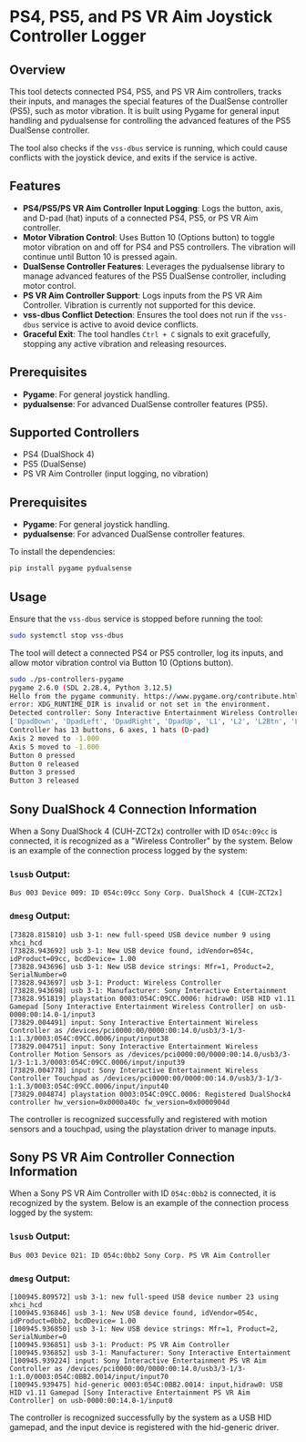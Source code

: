 # PS4, PS5, and PS VR Aim Joystick Controller Logger

## Overview

This tool detects connected PS4, PS5, and PS VR Aim controllers, tracks their inputs, and manages the special features of the DualSense controller (PS5), such as motor vibration. It is built using Pygame for general input handling and pydualsense for controlling the advanced features of the PS5 DualSense controller.

The tool also checks if the `vss-dbus` service is running, which could cause conflicts with the joystick device, and exits if the service is active.

## Features

- **PS4/PS5/PS VR Aim Controller Input Logging**: Logs the button, axis, and D-pad (hat) inputs of a connected PS4, PS5, or PS VR Aim controller.
- **Motor Vibration Control**: Uses Button 10 (Options button) to toggle motor vibration on and off for PS4 and PS5 controllers. The vibration will continue until Button 10 is pressed again.
- **DualSense Controller Features**: Leverages the pydualsense library to manage advanced features of the PS5 DualSense controller, including motor control.
- **PS VR Aim Controller Support**: Logs inputs from the PS VR Aim Controller. Vibration is currently not supported for this device.
- **vss-dbus Conflict Detection**: Ensures the tool does not run if the `vss-dbus` service is active to avoid device conflicts.
- **Graceful Exit**: The tool handles `Ctrl + C` signals to exit gracefully, stopping any active vibration and releasing resources.

## Prerequisites

- **Pygame**: For general joystick handling.
- **pydualsense**: For advanced DualSense controller features (PS5).

## Supported Controllers

- PS4 (DualShock 4)
- PS5 (DualSense)
- PS VR Aim Controller (input logging, no vibration)

## Prerequisites

- **Pygame**: For general joystick handling.
- **pydualsense**: For advanced DualSense controller features.

To install the dependencies:
```bash
pip install pygame pydualsense
```

## Usage

Ensure that the `vss-dbus` service is stopped before running the tool:
```bash
sudo systemctl stop vss-dbus
```

The tool will detect a connected PS4 or PS5 controller, log its inputs, and allow motor vibration control via Button 10 (Options button).
```bash
sudo ./ps-controllers-pygame
pygame 2.6.0 (SDL 2.28.4, Python 3.12.5)
Hello from the pygame community. https://www.pygame.org/contribute.html
error: XDG_RUNTIME_DIR is invalid or not set in the environment.
Detected controller: Sony Interactive Entertainment Wireless Controller
['DpadDown', 'DpadLeft', 'DpadRight', 'DpadUp', 'L1', 'L2', 'L2Btn', 'L3', 'LX', 'LY', 'R1', 'R2', 'R2Btn', 'R3', 'RX', 'RY', '__class__', '__delattr__', '__dict__', '__dir__', '__doc__', '__eq__', '__format__', '__ge__', '__getattribute__', '__getstate__', '__gt__', '__hash__', '__init__', '__init_subclass__', '__le__', '__lt__', '__module__', '__ne__', '__new__', '__reduce__', '__reduce_ex__', '__repr__', '__setattr__', '__sizeof__', '__str__', '__subclasshook__', '__weakref__', 'accelerometer', 'circle', 'cross', 'gyro', 'micBtn', 'options', 'ps', 'setDPadState', 'share', 'square', 'touch1', 'touch2', 'touchBtn', 'touchFinger1', 'touchFinger2', 'touchLeft', 'touchRight', 'trackPadTouch0', 'trackPadTouch1', 'triangle']
Controller has 13 buttons, 6 axes, 1 hats (D-pad)
Axis 2 moved to -1.000
Axis 5 moved to -1.000
Button 0 pressed
Button 0 released
Button 3 pressed
Button 3 released
```

## Sony DualShock 4 Connection Information

When a Sony DualShock 4 (CUH-ZCT2x) controller with ID `054c:09cc` is connected, it is recognized as a "Wireless Controller" by the system. Below is an example of the connection process logged by the system:

### `lsusb` Output:

```
Bus 003 Device 009: ID 054c:09cc Sony Corp. DualShock 4 [CUH-ZCT2x]
```

### `dmesg` Output:

```
[73828.815810] usb 3-1: new full-speed USB device number 9 using xhci_hcd
[73828.943692] usb 3-1: New USB device found, idVendor=054c, idProduct=09cc, bcdDevice= 1.00
[73828.943696] usb 3-1: New USB device strings: Mfr=1, Product=2, SerialNumber=0
[73828.943697] usb 3-1: Product: Wireless Controller
[73828.943698] usb 3-1: Manufacturer: Sony Interactive Entertainment
[73828.951819] playstation 0003:054C:09CC.0006: hidraw0: USB HID v1.11 Gamepad [Sony Interactive Entertainment Wireless Controller] on usb-0000:00:14.0-1/input3
[73829.004491] input: Sony Interactive Entertainment Wireless Controller as /devices/pci0000:00/0000:00:14.0/usb3/3-1/3-1:1.3/0003:054C:09CC.0006/input/input38
[73829.004751] input: Sony Interactive Entertainment Wireless Controller Motion Sensors as /devices/pci0000:00/0000:00:14.0/usb3/3-1/3-1:1.3/0003:054C:09CC.0006/input/input39
[73829.004778] input: Sony Interactive Entertainment Wireless Controller Touchpad as /devices/pci0000:00/0000:00:14.0/usb3/3-1/3-1:1.3/0003:054C:09CC.0006/input/input40
[73829.004874] playstation 0003:054C:09CC.0006: Registered DualShock4 controller hw_version=0x0000a40c fw_version=0x0000904d
```

The controller is recognized successfully and registered with motion sensors and a touchpad, using the playstation driver to manage inputs.

## Sony PS VR Aim Controller Connection Information

When a Sony PS VR Aim Controller with ID `054c:0bb2` is connected, it is recognized by the system. Below is an example of the connection process logged by the system:

### `lsusb` Output:

```
Bus 003 Device 021: ID 054c:0bb2 Sony Corp. PS VR Aim Controller
```

### `dmesg` Output:

```
[100945.809572] usb 3-1: new full-speed USB device number 23 using xhci_hcd
[100945.936846] usb 3-1: New USB device found, idVendor=054c, idProduct=0bb2, bcdDevice= 1.00
[100945.936850] usb 3-1: New USB device strings: Mfr=1, Product=2, SerialNumber=0
[100945.936851] usb 3-1: Product: PS VR Aim Controller
[100945.936852] usb 3-1: Manufacturer: Sony Interactive Entertainment
[100945.939224] input: Sony Interactive Entertainment PS VR Aim Controller as /devices/pci0000:00/0000:00:14.0/usb3/3-1/3-1:1.0/0003:054C:0BB2.0014/input/input70
[100945.939475] hid-generic 0003:054C:0BB2.0014: input,hidraw0: USB HID v1.11 Gamepad [Sony Interactive Entertainment PS VR Aim Controller] on usb-0000:00:14.0-1/input0
```

The controller is recognized successfully by the system as a USB HID gamepad, and the input device is registered with the hid-generic driver.
